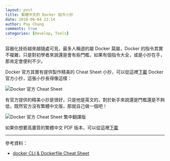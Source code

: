 ```yaml
---
layout: post
title: 繁體中文的 Docker 指令小抄
date: 2018-06-04 22:14
author: Poy Chang
comments: true
categories: [Develop, Tools]
---
```


容器化技術越來越隨處可見，最多人稱道的屬 Docker 莫屬，Docker 的指令其實不複雜，只是對初學者來說還是會有些門檻，如果有個指令大全，或是小抄在手，那肯定會便利不少。

Docker 官方其實有提供製作精美的 Cheat Sheet 小抄，可以從這裡[下載](https://www.docker.com/sites/default/files/Docker_CheatSheet_08.09.2016_0.pdf) Docker 官方小抄，這張小抄長得像這樣：

![Docker 官方 Cheat Sheet](https://i.imgur.com/loVaQ1V.png)

有官方提供的精美小抄是很好，只是他是英文的，對於新手來說還是門檻還是不夠低，既然官方沒有繁體中文版，那就自己做一個吧！

![Docker 官方 Cheat Sheet 繁中翻譯版](https://i.imgur.com/Dle3hqm.png)

如果你想要高畫質的繁體中文 PDF 版本，可以從這裡[下載](https://1drv.ms/b/s!Aiwtjhj5fofrk8tQBTZ6wZzRpR0yqQ)

----------

參考資料：

* [docker CLI & Dockerfile Cheat Sheet](http://design.jboss.org/redhatdeveloper/marketing/docker_cheatsheet/cheatsheet/images/docker_cheatsheet_r3v2.pdf)
